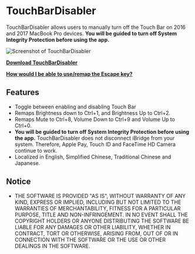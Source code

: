 # TouchBarDisabler
TouchBarDisabler allows users to manually turn off the Touch Bar on 2016 and 2017 MacBook Pro devices.
**You will be guided to turn off System Integrity Protection before using the app.**

![](https://raw.githubusercontent.com/HiKay/TouchBarDisabler/master/screenshots/screenshot.jpg "Screenshot of TouchBarDisabler")

**[Download TouchBarDisabler](https://github.com/LumingYin/TouchBarDisabler/releases/download/1.7/TouchBarDisabler-1.7.dmg)**

**[How would I be able to use/remap the Escape key?](https://github.com/HiKay/TouchBarDisabler/issues/1)**

## Features
- Toggle between enabling and disabling Touch Bar
- Remaps Brightness down to Ctrl+1, and Brightness Up to Ctrl+2.
- Remaps Mute to Ctrl+8, Volume Down to Ctrl+9 and Volume Up to Ctrl+0.
- **You will be guided to turn off System Integrity Protection before using the app.** TouchBarDisabler does not disconnect iBridge from your system. Therefore, Apple Pay, Touch ID and FaceTime HD Camera continue to work.
- Localized in English, Simplified Chinese, Traditional Chinese and Japanese.

## Notice
- THE SOFTWARE IS PROVIDED "AS IS", WITHOUT WARRANTY OF ANY KIND, EXPRESS OR IMPLIED, INCLUDING BUT NOT LIMITED TO THE WARRANTIES OF MERCHANTABILITY, FITNESS FOR A PARTICULAR PURPOSE, TITLE AND NON-INFRINGEMENT. IN NO EVENT SHALL THE COPYRIGHT HOLDERS OR ANYONE DISTRIBUTING THE SOFTWARE BE LIABLE FOR ANY DAMAGES OR OTHER LIABILITY, WHETHER IN CONTRACT, TORT OR OTHERWISE, ARISING FROM, OUT OF OR IN CONNECTION WITH THE SOFTWARE OR THE USE OR OTHER DEALINGS IN THE SOFTWARE.
